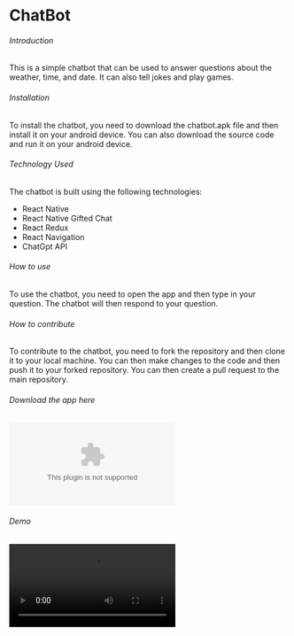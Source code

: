 # ChatBot
###### Introduction
This is a simple chatbot that can be used to answer questions about the weather, time, and date. It can also tell jokes and play games.

###### Installation
To install the chatbot, you need to download the chatbot.apk file and then install it on your android device. You can also download the source code and run it on your android device.

###### Technology Used 
The chatbot is built using the following technologies:
* React Native
* React Native Gifted Chat
* React Redux
* React Navigation
* ChatGpt API

###### How to use
To use the chatbot, you need to open the app and then type in your question. The chatbot will then respond to your question.

###### How to contribute
To contribute to the chatbot, you need to fork the repository and then clone it to your local machine. You can then make changes to the code and then push it to your forked repository. You can then create a pull request to the main repository.

###### Download the app here 
![Download App](ChatBotcom.chatbotv1.0.apk)

###### Demo
![Video](Client/assets/Record_2023-01-27-09-54-32_0a4755225365aba39760dc2a4acabe35.mp4)